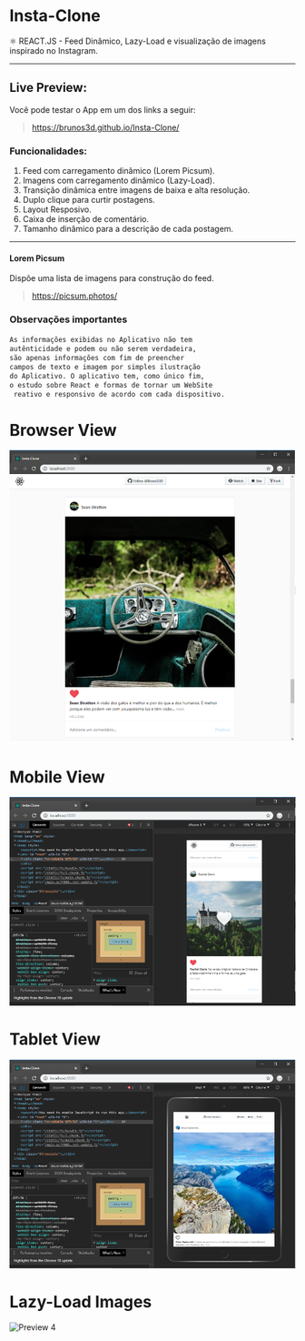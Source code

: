 # Insta-Clone
 ⚛️ REACT.JS - Feed Dinâmico, Lazy-Load e visualização de imagens inspirado no Instagram.

---

## Live Preview:
Você pode testar o App em um dos links a seguir:
>https://brunos3d.github.io/Insta-Clone/
 
### Funcionalidades:

1. Feed com carregamento dinâmico (Lorem Picsum).
2. Imagens com carregamento dinâmico (Lazy-Load).
3. Transição dinâmica entre imagens de baixa e alta resolução.
4. Duplo clique para curtir postagens.
5. Layout Resposivo.
6. Caixa de inserção de comentário.
7. Tamanho dinâmico para a descrição de cada postagem.

---

#### Lorem Picsum
Dispõe uma lista de imagens para construção do feed.
>https://picsum.photos/

### Observações importantes

```
As informações exibidas no Aplicativo não tem
autênticidade e podem ou não serem verdadeira,
são apenas informações com fim de preencher
campos de texto e imagem por simples ilustração
do Aplicativo. O aplicativo tem, como único fim,
o estudo sobre React e formas de tornar um WebSite
 reativo e responsivo de acordo com cada dispositivo.
```

# Browser View
![Preview 1](./images/image01.png)

# Mobile View
![Preview 2](./images/image02.png)

# Tablet View
![Preview 3](./images/image03.png)

# Lazy-Load Images
![Preview 4](./images/image04.png)
